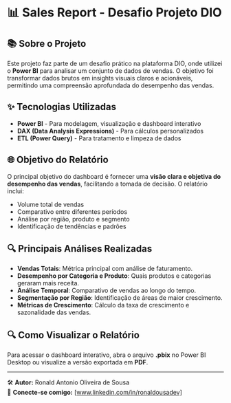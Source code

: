 # 📊 Sales Report - Desafio Projeto DIO

## 📚 Sobre o Projeto
Este projeto faz parte de um desafio prático na plataforma DIO, onde utilizei o **Power BI** para analisar um conjunto de dados de vendas. O objetivo foi transformar dados brutos em insights visuais claros e acionáveis, permitindo uma compreensão aprofundada do desempenho das vendas.

## ✨ Tecnologias Utilizadas
- **Power BI** - Para modelagem, visualização e dashboard interativo
- **DAX (Data Analysis Expressions)** - Para cálculos personalizados
- **ETL (Power Query)** - Para tratamento e limpeza de dados

## 🌐 Objetivo do Relatório
O principal objetivo do dashboard é fornecer uma **visão clara e objetiva do desempenho das vendas**, facilitando a tomada de decisão. O relatório inclui:
- Volume total de vendas
- Comparativo entre diferentes períodos
- Análise por região, produto e segmento
- Identificação de tendências e padrões

## 🔍 Principais Análises Realizadas
- **Vendas Totais**: Métrica principal com análise de faturamento.
- **Desempenho por Categoria e Produto**: Quais produtos e categorias geraram mais receita.
- **Análise Temporal**: Comparativo de vendas ao longo do tempo.
- **Segmentação por Região**: Identificação de áreas de maior crescimento.
- **Métricas de Crescimento**: Cálculo da taxa de crescimento e sazonalidade das vendas.



## 🔍 Como Visualizar o Relatório
Para acessar o dashboard interativo, abra o arquivo **.pbix** no Power BI Desktop ou visualize a versão exportada em **PDF**.

---
🛠 **Autor:** Ronald Antonio Oliveira de Sousa  
👥 **Conecte-se comigo:** [www.linkedin.com/in/ronaldousadev]  

